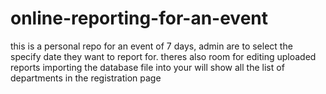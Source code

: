 # online-reporting-for-an-event
this is a personal repo for an event of 7 days, admin are to select the specify date they want to report for.
theres also room for editing uploaded reports
importing the database file into your will show all the list of departments in the registration page

